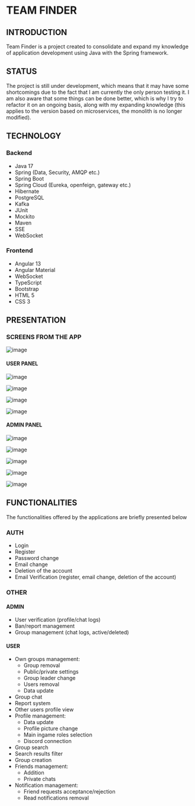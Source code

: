 # TEAM FINDER
## INTRODUCTION
Team Finder is a project created to consolidate and expand my knowledge of application development using Java with the Spring framework.
## STATUS
The project is still under development, which means that it may have some shortcomings due to the fact that I am currently the only person testing it. I am also aware that some things can be done better, which is why I try to refactor it on an ongoing basis, along with my expanding knowledge (this applies to the version based on microservices, the monolith is no longer modified).

## TECHNOLOGY
### Backend
- Java 17
- Spring (Data, Security, AMQP etc.)
- Spring Boot
- Spring Cloud (Eureka, openfeign, gateway etc.)
- Hibernate
- PostgreSQL
- Kafka
- JUnit
- Mockito
- Maven
- SSE
- WebSocket

### Frontend
- Angular 13
- Angular Material
- WebSocket
- TypeScript
- Bootstrap
- HTML 5
- CSS 3

## PRESENTATION

### SCREENS FROM THE APP

![image](assets/Login.png)

#### USER PANEL

![image](assets/user_panel_1.png)


![image](assets/user_panel_2.png)


![image](assets/user_panel_3.png)

![image](assets/user_panel_4.png)

#### ADMIN PANEL

![image](assets/admin_panel_1.png)

![image](assets/admin_panel_2.png)

![image](assets/admin_panel_3.png)

![image](assets/admin_panel_4.png)

![image](assets/admin_panel_5.png)


## FUNCTIONALITIES
The functionalities offered by the applications are briefly presented below
### AUTH
- Login
- Register
- Password change
- Email change
- Deletion of the account
- Email Verification (register, email change, deletion of the account)

### OTHER
#### ADMIN
- User verification (profile/chat logs)
- Ban/report management
- Group management (chat logs, active/deleted)

#### USER
- Own groups management:
  - Group removal
  - Public/private settings
  - Group leader change
  - Users removal
  - Data update
- Group chat
- Report system
- Other users profile view
- Profile management:
  - Data update
  - Profile picture change
  - Main ingame roles selection
  - Discord connection
- Group search
- Search results filter
- Group creation
- Friends management:
  - Addition
  - Private chats
- Notification management:
  - Friend requests acceptance/rejection
  - Read notifications removal

